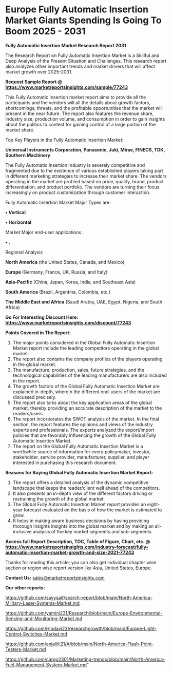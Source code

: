 # Europe Fully Automatic Insertion Market Giants Spending Is Going To Boom 2025 - 2031

<strong>Fully Automatic Insertion Market Research Report 2031</strong>

The Research Report on Fully Automatic Insertion Market is a Skillful and Deep Analysis of the Present Situation and Challenges. This research report also analyzes other important trends and market drivers that will affect market growth over 2025-2031.

<strong>Request Sample Report @ <a href=https://www.marketreportsinsights.com/sample/77243>https://www.marketreportsinsights.com/sample/77243</a></strong>

This Fully Automatic Insertion market report aims to provide all the participants and the vendors will all the details about growth factors, shortcomings, threats, and the profitable opportunities that the market will present in the near future. The report also features the revenue share, industry size, production volume, and consumption in order to gain insights about the politics to contest for gaining control of a large portion of the market share.

Top Key Players in the Fully Automatic Insertion Market:

<strong>Universal Instruments Corporation, Panasonic, Juki, Mirae, FINECS, TDK, Southern Machinery</strong>

The Fully Automatic Insertion Industry is severely competitive and fragmented due to the existence of various established players taking part in different marketing strategies to increase their market share. The vendors operating in the market are profiled based on price, quality, brand, product differentiation, and product portfolio. The vendors are turning their focus increasingly on product customization through customer interaction.

Fully Automatic Insertion Market Major Types are:

<strong>• Vertical

• Horizontal</strong>

Market Major end-user applications :

<strong>• .</strong>

Regional Analysis

</u><strong><b>North America</b></strong> (the United States, Canada, and Mexico)

<strong><b>Europe </b></strong>(Germany, France, UK, Russia, and Italy)

<strong><b>Asia-Pacific</b></strong> (China, Japan, Korea, India, and Southeast Asia)

<strong><b>South America</b></strong> (Brazil, Argentina, Colombia, etc.)

<strong><b>The Middle East and Africa</b></strong> (Saudi Arabia, UAE, Egypt, Nigeria, and South Africa)

<strong>Go For Interesting Discount Here: <a href=https://www.marketreportsinsights.com/discount/77243>https://www.marketreportsinsights.com/discount/77243</a></strong>

<strong>Points Covered in The Report:</strong>
<ol>
  <li>The major points considered in the Global Fully Automatic Insertion Market report include the leading competitors operating in the global market.</li>
  <li>The report also contains the company profiles of the players operating in the global market.</li>
  <li>The manufacture, production, sales, future strategies, and the technological capabilities of the leading manufacturers are also included in the report.</li>
  <li>The growth factors of the Global Fully Automatic Insertion Market are explained in-depth, wherein the different end-users of the market are discussed precisely.</li>
  <li>The report also talks about the key application areas of the global market, thereby providing an accurate description of the market to the readers/users.</li>
  <li>The report incorporates the SWOT analysis of the market. In the final section, the report features the opinions and views of the industry experts and professionals. The experts analyzed the export/import policies that are favorably influencing the growth of the Global Fully Automatic Insertion Market.</li>
  <li>The report on the Global Fully Automatic Insertion Market is a worthwhile source of information for every policymaker, investor, stakeholder, service provider, manufacturer, supplier, and player interested in purchasing this research document.</li>
</ol>
<strong>Reasons for Buying Global Fully Automatic Insertion Market Report:</strong>

<ol>
  <li>The report offers a detailed analysis of the dynamic competitive landscape that keeps the reader/client well ahead of the competitors.</li>
  <li>It also presents an in-depth view of the different factors driving or restraining the growth of the global market.</li>
  <li>The Global Fully Automatic Insertion Market report provides an eight-year forecast evaluated on the basis of how the market is estimated to grow.</li>
  <li>It helps in making aware business decisions by having providing thorough insights insights into the global market and by making an all-inclusive analysis of the key market segments and sub-segments.</li>
</ol>
<strong>Access full Report Description, TOC, Table of Figure, Chart, etc. @ <a href=https://www.marketreportsinsights.com/industry-forecast/fully-automatic-insertion-market-growth-and-size-2021-77243>https://www.marketreportsinsights.com/industry-forecast/fully-automatic-insertion-market-growth-and-size-2021-77243</a></strong>


Thanks for reading this article; you can also get individual chapter wise section or region wise report version like Asia, United States, Europe.

<strong>Contact Us:</strong>
sales@marketreportsinsights.com

<strong>Our other reports:</strong>

<a href=https://github.com/sayysaif/search-report/blob/main/North-America-Military-Laser-Systems-Market.md>https://github.com/sayysaif/search-report/blob/main/North-America-Military-Laser-Systems-Market.md</a>

<a href=https://github.com/yamini231/Research/blob/main/Europe-Environmental-Sensing-and-Monitoring-Market.md>https://github.com/yamini231/Research/blob/main/Europe-Environmental-Sensing-and-Monitoring-Market.md</a>

<a href=https://github.com/Hindavi23/researchgrowth/blob/main/Europe-Light-Control-Switches-Market.md>https://github.com/Hindavi23/researchgrowth/blob/main/Europe-Light-Control-Switches-Market.md</a>

<a href=https://github.com/anjaliiii21/A/blob/main/North-America-Flash-Point-Testers-Market.md>https://github.com/anjaliiii21/A/blob/main/North-America-Flash-Point-Testers-Market.md</a>

<a href=https://github.com/cargo2301/Marketing-trends/blob/main/North-America-Fuel-Management-System-Market.md>https://github.com/cargo2301/Marketing-trends/blob/main/North-America-Fuel-Management-System-Market.md</a>"
